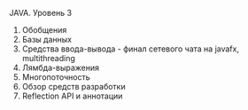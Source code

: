 JAVA. Уровень 3

1. Обобщения
2. Базы данных
3. Средства ввода-вывода - финал сетевого чата на javafx, multithreading
4. Лямбда-выражения
5. Многопоточность
6. Обзор средств разработки
7. Reflection API и аннотации
